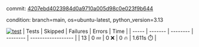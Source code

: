 commit: [4207ebd4023984d0a9710a005d98c0e023f9b644](https://github.com/rcmdnk/dynamic-typer/tree/4207ebd4023984d0a9710a005d98c0e023f9b644)

condition: branch=main, os=ubuntu-latest, python_version=3.13

[![test](https://github.com/rcmdnk/dynamic-typer/actions/workflows/test.yml/badge.svg)](https://github.com/rcmdnk/dynamic-typer/actions/runs/14457359586)
| Tests | Skipped | Failures | Errors | Time |
| ----- | ------- | -------- | -------- | ------------------ |
| 13 | 0 :zzz: | 0 :x: | 0 :fire: | 1.611s :stopwatch: |

